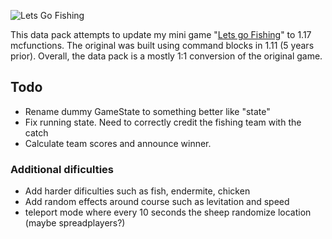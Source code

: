 ![Lets Go Fishing](https://static.planetminecraft.com/files/resource_media/screenshot/1650/hero10721145.jpg)

This data pack attempts to update my mini game "[Lets go Fishing](https://www.planetminecraft.com/project/lets-go-fishing-multiplayer-mini-game/)" to 1.17 mcfunctions. The original was built using command blocks in 1.11 (5 years prior). Overall, the data pack is a mostly 1:1 conversion of the original game.

## Todo
* Rename dummy GameState to something better like "state"
* Fix running state. Need to correctly credit the fishing team with the catch
* Calculate team scores and announce winner.

### Additional dificulties
* Add harder dificulties such as fish, endermite, chicken
* Add random effects around course such as levitation and speed
* teleport mode where every 10 seconds the sheep randomize location (maybe spreadplayers?)